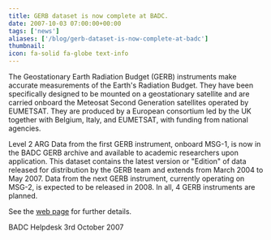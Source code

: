 ```yaml
---
title: GERB dataset is now complete at BADC.
date: 2007-10-03 07:00:00+00:00
tags: ['news']
aliases: ['/blog/gerb-dataset-is-now-complete-at-badc']
thumbnail: 
icon: fa-solid fa-globe text-info
---
```

 
 

The Geostationary Earth Radiation Budget (GERB) instruments make accurate measurements of the Earth's Radiation Budget. They have been specifically designed to be mounted on a geostationary satellite and are carried onboard the Meteosat Second Generation satellites operated by EUMETSAT. They are produced by a European consortium led by the UK together with Belgium, Italy, and EUMETSAT, with funding from national agencies.

Level 2 ARG Data from the first GERB instrument, onboard MSG-1, is now in the BADC GERB archive and available to academic researchers upon application. This dataset contains the latest version or "Edition" of data released for distribution by the GERB team and extends from March 2004 to May 2007.
Data from the next GERB instrument, currently operating on MSG-2, is expected to be released in 2008. In all, 4 GERB instruments are planned.

See the [web page](http://badc.nerc.ac.uk/data/gerb/) for further details.

BADC Helpdesk
3rd October 2007
